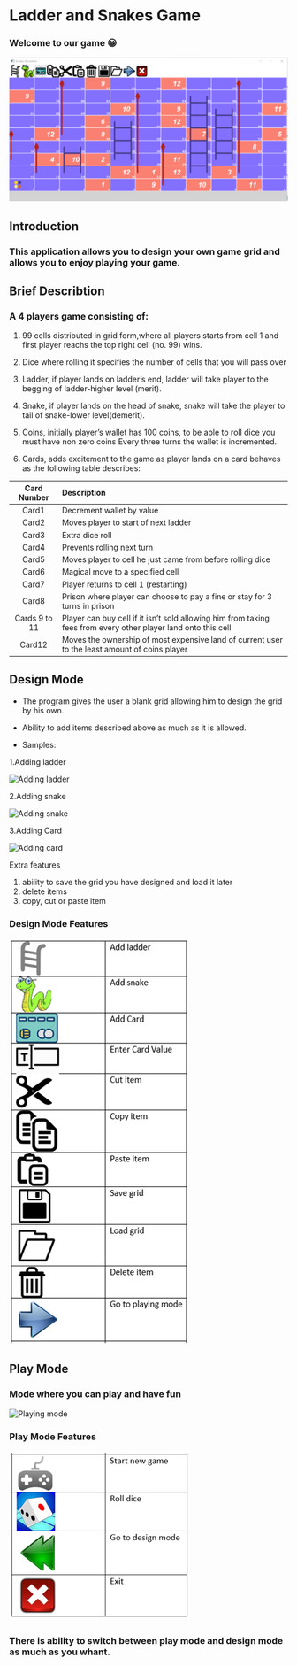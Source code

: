 # **Ladder and Snakes Game**
### Welcome to our game :grinning:
![interface](/readme_image/a.png)
## **Introduction**
### This application allows you to design your own game grid and allows you to enjoy playing your game.
## **Brief Describtion**
### A 4 players game consisting of:
1. 99 cells distributed in grid form,where all players starts from cell 1 and first player reachs the top right cell (no. 99) wins.

1. Dice where rolling it specifies the number of cells that you will pass over
1. Ladder, if player lands on ladder’s end, ladder will take player to the begging of ladder-higher level (merit).

1. Snake, if player lands on the head of snake, snake will take the player to tail of snake-lower level(demerit).

1. Coins, initially player’s wallet has 100 coins, to be able to roll dice you must have non zero coins
Every three turns the wallet is incremented.

1. Cards, adds excitement to the game as player lands on a card behaves as the following table describes:

| Card Number      | Description |
| :---: | :--- |
|Card1       | Decrement wallet by value       |
| Card2   | Moves player to start of next ladder     |
| Card3 | Extra dice roll       |
| Card4 | Prevents rolling next turn       |
| Card5   | Moves player to cell he just came from before rolling dice      |
| Card6      | Magical move to a specified cell       |
| Card7   | Player returns to cell 1 (restarting)        |
| Card8   | Prison where player can choose to pay a fine or stay for 3 turns in prison       |
| Cards 9 to 11   | Player can buy cell if it isn’t sold allowing him from taking fees from every other player land onto this cell         |
| Card12   | Moves the ownership of most expensive land of current user to the least amount of coins player         |

## **Design Mode**
* The program gives the user a blank grid allowing him to design the grid by his own.

* Ability to add items described above as much as it is allowed.
* Samples:

1.Adding ladder

![Adding ladder](https://media.giphy.com/media/UDHSkLYKBNqK99v1je/giphy.gif)


2.Adding snake


![Adding snake](https://media.giphy.com/media/LavWAHYfl3tI4WGcL2/giphy.gif)

3.Adding Card

![Adding card](https://media.giphy.com/media/a2y915UmlvnQKkDYfr/giphy.gif)


Extra features
1. ability to save the grid you have designed and load it later
2. delete items
3. copy, cut or paste item

### **Design Mode Features**

![features](/readme_image/b.PNG)

## **Play Mode**
### Mode where you can play and have fun
![Playing mode](https://media.giphy.com/media/PTFwS4RqTRCq9s7kCy/giphy.gif)

### **Play Mode Features**

![features](/readme_image/c.PNG)


### There is ability to switch between play mode and design mode as much as you whant.
 



